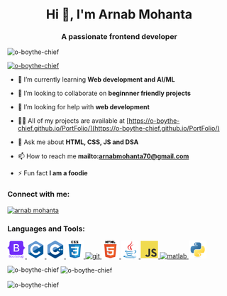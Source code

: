<h1 align="center">Hi 👋, I'm Arnab Mohanta</h1>
<h3 align="center">A passionate frontend developer</h3>

<p align="left"> <img src="https://komarev.com/ghpvc/?username=o-boythe-chief&label=Profile%20views&color=0e75b6&style=flat" alt="o-boythe-chief" /> </p>

<p align="left"> <a href="https://github.com/ryo-ma/github-profile-trophy"><img src="https://github-profile-trophy.vercel.app/?username=o-boythe-chief" alt="o-boythe-chief" /></a> </p>

- 🌱 I’m currently learning **Web development and AI/ML**

- 👯 I’m looking to collaborate on **beginnner friendly projects**

- 🤝 I’m looking for help with **web development**

- 👨‍💻 All of my projects are available at [https://o-boythe-chief.github.io/PortFolio/](https://o-boythe-chief.github.io/PortFolio/)

- 💬 Ask me about **HTML, CSS, JS and DSA**

- 📫 How to reach me **mailto:arnabmohanta70@gmail.com**

- ⚡ Fun fact **I am a foodie**

<h3 align="left">Connect with me:</h3>
<p align="left">
<a href="https://linkedin.com/in/arnab mohanta" target="blank"><img align="center" src="https://raw.githubusercontent.com/rahuldkjain/github-profile-readme-generator/master/src/images/icons/Social/linked-in-alt.svg" alt="arnab mohanta" height="30" width="40" /></a>
</p>

<h3 align="left">Languages and Tools:</h3>
<p align="left"> <a href="https://getbootstrap.com" target="_blank" rel="noreferrer"> <img src="https://raw.githubusercontent.com/devicons/devicon/master/icons/bootstrap/bootstrap-plain-wordmark.svg" alt="bootstrap" width="40" height="40"/> </a> <a href="https://www.cprogramming.com/" target="_blank" rel="noreferrer"> <img src="https://raw.githubusercontent.com/devicons/devicon/master/icons/c/c-original.svg" alt="c" width="40" height="40"/> </a> <a href="https://www.w3schools.com/cpp/" target="_blank" rel="noreferrer"> <img src="https://raw.githubusercontent.com/devicons/devicon/master/icons/cplusplus/cplusplus-original.svg" alt="cplusplus" width="40" height="40"/> </a> <a href="https://www.w3schools.com/css/" target="_blank" rel="noreferrer"> <img src="https://raw.githubusercontent.com/devicons/devicon/master/icons/css3/css3-original-wordmark.svg" alt="css3" width="40" height="40"/> </a> <a href="https://git-scm.com/" target="_blank" rel="noreferrer"> <img src="https://www.vectorlogo.zone/logos/git-scm/git-scm-icon.svg" alt="git" width="40" height="40"/> </a> <a href="https://www.w3.org/html/" target="_blank" rel="noreferrer"> <img src="https://raw.githubusercontent.com/devicons/devicon/master/icons/html5/html5-original-wordmark.svg" alt="html5" width="40" height="40"/> </a> <a href="https://www.java.com" target="_blank" rel="noreferrer"> <img src="https://raw.githubusercontent.com/devicons/devicon/master/icons/java/java-original.svg" alt="java" width="40" height="40"/> </a> <a href="https://developer.mozilla.org/en-US/docs/Web/JavaScript" target="_blank" rel="noreferrer"> <img src="https://raw.githubusercontent.com/devicons/devicon/master/icons/javascript/javascript-original.svg" alt="javascript" width="40" height="40"/> </a> <a href="https://www.mathworks.com/" target="_blank" rel="noreferrer"> <img src="https://upload.wikimedia.org/wikipedia/commons/2/21/Matlab_Logo.png" alt="matlab" width="40" height="40"/> </a> <a href="https://www.python.org" target="_blank" rel="noreferrer"> <img src="https://raw.githubusercontent.com/devicons/devicon/master/icons/python/python-original.svg" alt="python" width="40" height="40"/> </a> </p>

<p><img align="left" src="https://github-readme-stats.vercel.app/api/top-langs?username=o-boythe-chief&show_icons=true&locale=en&layout=compact" alt="o-boythe-chief" /></p>

<p>&nbsp;<img align="center" src="https://github-readme-stats.vercel.app/api?username=o-boythe-chief&show_icons=true&locale=en" alt="o-boythe-chief" /></p>

<p><img align="center" src="https://github-readme-streak-stats.herokuapp.com/?user=o-boythe-chief&" alt="o-boythe-chief" /></p>
